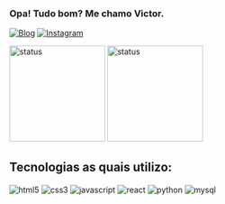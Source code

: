 ### Opa! Tudo bom? Me chamo Victor.

[![Blog](https://img.shields.io/website?label=vic.dev&style=for-the-badge&url=https://vic-fmr.github.io/portfolio/)](https://vic-fmr.github.io/portfolio/)
[![Instagram](https://img.shields.io/badge/Instagram-E4405F?style=for-the-badge&logo=instagram&logoColor=white)]([https://vic-fmr.github.io/portfolio/](https://www.instagram.com/vfmarques12/))

<div>
  <img height="170em" alt="status" src="https://github-readme-stats.vercel.app/api?username=vic-fmr&show_icons=true&theme=dark">
  <img height="170em" alt="status" src="https://github-readme-stats.vercel.app/api/top-langs/?username=vic-fmr&layout=compact&theme=dark">
</div>

## Tecnologias as quais utilizo:

<div style="display: inline_block">
<img align="center" alt="html5" src="https://img.shields.io/badge/HTML5-E34F26?style=for-the-badge&logo=html5&logoColor=white">
<img align="center" alt="css3" src="https://img.shields.io/badge/CSS3-1572B6?style=for-the-badge&logo=css3&logoColor=white">
<img align="center" alt="javascript" src="https://img.shields.io/badge/JavaScript-F7DF1E?style=for-the-badge&logo=javascript&logoColor=black">
<img align="center" alt="react" src="https://img.shields.io/badge/React-20232A?style=for-the-badge&logo=react&logoColor=61DAFB">
<img align="center" alt="python" src="https://img.shields.io/badge/Python-14354C?style=for-the-badge&logo=python&logoColor=white">
<img align="center" alt="mysql" src="https://img.shields.io/badge/MySQL-00000F?style=for-the-badge&logo=mysql&logoColor=white">
</div>
